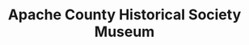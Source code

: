 ---
layout: repo
title: "Apache County Historical Society Museum"
id: 12926
permalink: repos/12926/
---